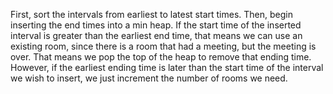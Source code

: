 First, sort the intervals from earliest to latest start times. Then, begin inserting the end times into a min heap. If the start time of the inserted interval is greater than the earliest end time, that means we can use an existing room, since there is a room that had a meeting, but the meeting is over. That means we pop the top of the heap to remove that ending time. However, if the earliest ending time is later than the start time of the interval we wish to insert, we just increment the number of rooms we need.
